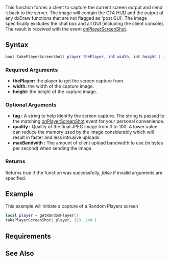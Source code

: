 This function forces a client to capture the current screen output and send it back to the server. The image will contain the GTA HUD and the output of any dxDraw functions that are not flagged as 'post GUI'. The image specifically excludes the chat box and all GUI (including the client console). The result is received with the event [onPlayerScreenShot](/docs/onPlayerScreenShot.md "wikilink").

Syntax
------

``` lua
bool takePlayerScreenShot( player thePlayer, int width, int height [ , string tag = "", int quality = 30, int maxBandwith = 5000 ] )         
```

### Required Arguments

-   **thePlayer:** the player to get the screen capture from.
-   **width:** the width of the capture image.
-   **height:** the height of the capture image.

### Optional Arguments

-   **tag :** A string to help identify the screen capture. The string is passed to the matching [onPlayerScreenShot](/docs/onPlayerScreenShot.md "wikilink") event for your personal convenience.
-   **quality :** Quality of the final JPEG image from 0 to 100. A lower value can reduce the memory used by the image considerably which will result in faster and less intrusive uploads.
-   **maxBandwith :** The amount of client upload bandwidth to use (in bytes per second) when sending the image.

### Returns

Returns *true* if the function was successfully, *false* if invalid arguments are specified.

Example
-------

This example will initiate a capture of a Random Players screen

``` lua
local player = getRandomPlayer()
takePlayerScreenShot( player, 320, 240 )
```

Requirements
------------

See Also
--------
